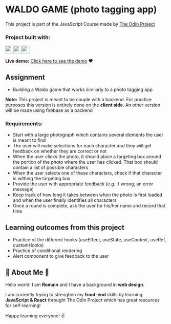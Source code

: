 # WALDO GAME (photo tagging app)

This project is part of the JavaScript Course made by [The Odin Project](www.theodinproject.com) <img src="https://www.theodinproject.com/assets/odin-logo-bd86cf893a3de1f1daceabc1377f58669776616a91ab70c601fd5c16a4686468.svg" width="15">

### Project built with:

<img src="https://image.flaticon.com/icons/png/512/136/136528.png" width="25"><img src="https://image.flaticon.com/icons/png/512/136/136527.png" width="25"><img src="https://cdn-icons-png.flaticon.com/512/919/919851.png" width="25">

**Live demo:** [Click here to see the demo](https://romainnm.github.io/waldo-game) :heart:

## Assignment

- Building a Waldo game that works similarly to a photo tagging app

**Note:** This project is meant to be couple with a backend. For practice purposes this version is entirely done on the **client side**. An other version will be made using firebase as a backend

### Requirements:
- Start with a large photograph which contains several elements the user is meant to find
- The user will make selections for each character and they will get feedback on whether they are correct or not
- When the user clicks the photo, it should place a targeting box around the portion of the photo where the user has clicked. That box should contain a list of possible characters
- When the user selects one of these characters, check if that character is withing the targeting box 
- Provide the user with appropriate feedback (e.g. if wrong, an error message)
- Keep track of how long it takes between when the photo is first loaded and when the user finally identifies all characters  
- Once a round is complete, ask the user for his/her name and record that time

## Learning outcomes from this project

- Practice of the different hooks (useEffect, useState, useContext, useRef, customHooks)
- Practice of conditional rendering 
- Alert component to give feedback to the user

## :cactus: About Me :cactus:

Hello world! I am **Romain** and I have a background in **web design**.

I am currently trying to strenghen my **front-end** skills by learning **JavaScript & React** throught The Odin Project which has great resources for self-learning!

Happy learning everyone! :v:

